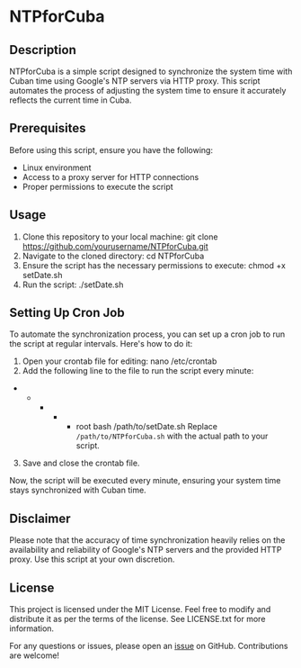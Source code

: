 # NTPforCuba

## Description
NTPforCuba is a simple script designed to synchronize the system time with Cuban time using Google's NTP servers via HTTP proxy. This script automates the process of adjusting the system time to ensure it accurately reflects the current time in Cuba.

## Prerequisites
Before using this script, ensure you have the following:
- Linux environment
- Access to a proxy server for HTTP connections
- Proper permissions to execute the script

## Usage
1. Clone this repository to your local machine:
git clone https://github.com/yourusername/NTPforCuba.git
2. Navigate to the cloned directory:
cd NTPforCuba
3. Ensure the script has the necessary permissions to execute:
chmod +x setDate.sh
4. Run the script:
./setDate.sh

## Setting Up Cron Job
To automate the synchronization process, you can set up a cron job to run the script at regular intervals. Here's how to do it:

1. Open your crontab file for editing:
nano /etc/crontab
2. Add the following line to the file to run the script every minute:
* * * * * root bash /path/to/setDate.sh
Replace `/path/to/NTPforCuba.sh` with the actual path to your script.

3. Save and close the crontab file.

Now, the script will be executed every minute, ensuring your system time stays synchronized with Cuban time.

## Disclaimer
Please note that the accuracy of time synchronization heavily relies on the availability and reliability of Google's NTP servers and the provided HTTP proxy. Use this script at your own discretion.

## License
This project is licensed under the MIT License. Feel free to modify and distribute it as per the terms of the license.
See LICENSE.txt for more information.

For any questions or issues, please open an [issue](https://github.com/kaelthasmanu/NTPforCuba/issues) on GitHub. Contributions are welcome!


